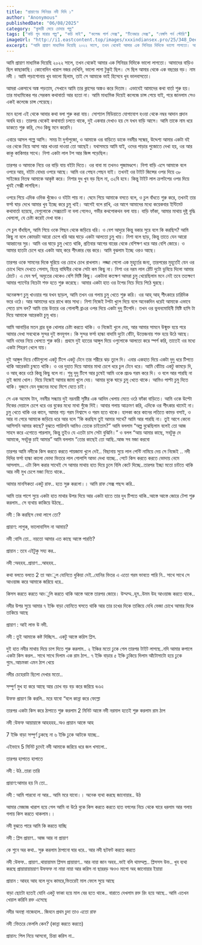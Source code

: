 ```yaml
---
title: "প্রায়াণের সিনিয়র নদী দিদি ১"
author: "Anonymous"
publishedDate: "06/08/2025"
category: "কুমারী মেয়ে চোদার গল্প"
tags: ["কচি গুদ মারার গল্প", "কচি মাই", "কলেজ গার্ল সেক্স", "টিনেজার সেক্স", "বেঙ্গলি পর্ন স্টোরি"]
imageUrl: "http://i1.eastcontent.top/images/xxxindiansex.pro/25/348_Deeper.jpg"
excerpt: "আমি প্রায়াণ মাধ্যমিক দিয়েছি ২০২২ সালে, তখন থেকেই আমার এক সিনিয়র দিদিকে ভালো লাগতো। আমাদের বাড়িও ছিল কাছাকাছি। কোনোদিন খারাপ নজর দেখিনি, ভালো লাগা টুকুই ছিল। সে ছিল আমার থেকে এক বছরের বড়। নাম নদী ।..."
---
```


আমি প্রায়াণ মাধ্যমিক দিয়েছি ২০২২ সালে, তখন থেকেই আমার এক সিনিয়র দিদিকে ভালো লাগতো। আমাদের বাড়িও ছিল কাছাকাছি। কোনোদিন খারাপ নজর দেখিনি, ভালো লাগা টুকুই ছিল। সে ছিল আমার থেকে এক বছরের বড়। নাম নদী । আমি পড়াশোনায় খুব ভালো ছিলাম, তাই সে আমাকে ভাই হিসেবে খুব ভালবাসতো।


আমরা একসাথে অঙ্ক পড়তাম, সেখানে আমি তার ক্লাসের অঙ্কও করে দিতাম। এভাবেই আমাদের কথা বার্তা শুরু হয়। তার মাধ্যমিকের পর সেরকম কথাবার্তা আর হতো না। আমি মাধ্যমিক দিয়েই কলেজে চান্স পেয়ে যাই, পরে জানলাম সেও একই কলেজে চান্স পেয়েছে।


মনে হলো এই থেকে আবার কথা বলা শুরু করা যায়। সোশ্যাল মিডিয়াতে যোগাযোগ হওয়া থেকে নম্বর আদান প্রদান অবধি হয়। তারপর থেকেই কথাবার্তা চলতে থাকে, দুই একবার দেখাও হয় সে যখন বাড়ি আসে। আমি তাকে নাম ধরে ডাকতে শুরু করি, সেও কিছু মনে করেনি।


এবারে আসল গল্পে আসি। সময় টা দুর্গাপুজো, ও আমাকে ওর বাড়িতে ডাকে নবমীর সন্ধেয়, উদ্দেশ্য আমার একটা বই ওর থেকে নিয়ে আসা আর খাওয়া দাওয়া তো আছেই। যথাসময়ে আমি যাই, ওদের পাড়ার পুজোতে দেখা হয়, ওর আর কাকু কাকিমার সাথে। নিশা একটা লাল টপ আর জিন্স পড়েছিল।


তারপর ও আমাকে নিয়ে ওর বাড়ি যায় বইটা দিতে। ওর বাবা মা তখনও পূজামণ্ডপে। নিশা বাড়ি এসে আমাকে বলে ওপরে আয়, বইটা বোধয় ওপরে আছে। আমি ওর পেছন পেছন যাই। তখনই ওর টাইট জিন্সের ওপর দিয়ে ৩৮ সাইজের নিতম্ব আমাকে আকৃষ্ট করে। নিশার দুধ খুব বড় ছিল না, ৩২বি হবে। কিন্তু টাইট লাল ক্রপটপের ওপর দিয়ে খুবই সেক্সী লাগছিল।


ওপরে গিয়ে এদিক ওদিক খুঁজেও ও বইটা পায় না। ঘেমে গিয়ে আমাকে বসতে বলে, ও চুল বাঁধতে শুরু করে, তখনই তার ফর্সা ঘাড় দেখে আমার খুব ইচ্ছে করে চুমু খাই। আগেই বলে রাখি, এর আগে আমাদের মধ্যে কয়েকবার ইন্টিমেট কথাবার্তা হয়েছে, যেগুলোকে সেক্সচ্যাট না বলা গেলেও, গভীর কথপোকথন বলা যায়। বাড়ি ফাঁকা, আমার মাথায় দুষ্টু বুদ্ধি খেললো, যে চেষ্টা করেই দেখা যাক।


সে চুল বাঁধছিল, আমি গিয়ে ওকে পিছন থেকে জড়িয়ে ধরি। ও বেশ আদুরে কিন্তু বকার সুরে বলে কি করছিস? আমি কিছু না বলে কোমরটা আরো চেপে ধরি আর ঘাড়ে একটা আলতো চুমু খায়। নিশা বলে ছাড়, কিন্তু তাতে যেন আরো আহ্বানের সুর। আমি ওর ঘাড়ে চুমু খেতে থাকি, প্রতিবার আগের বারের থেকে বেশিক্ষণ ধরে আর বেশি জোরে। ও আমার হাতটা চেপে ধরে একটা আহ্ করে শীৎকার বের করে। আমি বুঝলাম ইচ্ছে ওরও আছে।


তারপর ওকে সামনের দিকে ঘুরিয়ে ওর চোখে চোখ রাখলাম। লজ্জা পেলো এক মুহূর্তের জন্য, তারপরের মুহূর্তেই যেন ওর চোখে খিদে দেখতে পেলাম, হিংস্র বাঘিনীর থেকে সেটা কম কিছু না। নিশা ওর নরম লাল ঠোঁট দুটো ডুবিয়ে দিলো আমার ঠোটে। এ যেন স্বর্গ, অমৃতের থেকেও বেশি মিষ্টি কিছু। একটানা কতক্ষণ আমরা চুমু খেয়েছিলাম মনে নেই তবে ততক্ষণে আমার প্যান্টের নিচেটা শক্ত হতে শুরু করেছে। আমার একটা হাত ওর টপের নিচে দিয়ে পিঠে ঘুরছে।


অনেকক্ষণ চুমু খাওয়ার পর যখন ছাড়ল, আমি তখন ওর গলায় চুমু খেতে শুরু করি। ওর আহ্ আহ্ শীৎকারে চারিদিক ভরে ওঠে। আর আমাদের ধরে রাখে কার সাধ্য। নিশা নিজেই টপটা খুলে দিয়ে বলে অনেকদিন ধরেই আমাকে এভাবে পেতে চাস বল? আমি তার উত্তরে ওর গোলাপী ব্রাএর ওপর দিয়ে একটা দুদু টিপেদি। তখন ওর ভুবনমোহিনী মিষ্টি হাসি টা দিয়ে আমাকে আরেকটা চুমু খায়।


আমি আনাড়ির মতন ব্রার হুক খোলার চেষ্টা করতে থাকি। ও নিজেই খুলে দেয়, আর আমার সামনে উন্মুক্ত হয়ে পরে আমার দেখা সবথেকে সুন্দর দুই স্তনযুগল। কি সুন্দর ফর্সা হাল্কা বাদামি দুটো বোঁটা, উত্তেজনায় শক্ত হয়ে উঠে আছে। আমি ওদের নিয়ে খেলতে শুরু করি। প্রথমে দুই হাতের আঙ্গুল দিয়ে ওগুলোকে আলতো করে স্পর্শ করি, তাতেই ওর মধ্যে একটা শিহরণ খেলে যায়।


দুই আঙ্গুল দিয়ে বোঁটাগুলো একটু টিপে একটু টেনে তার শরীরে ঝড় তুলে দি। এবার একহাত দিয়ে একটা দুদু ধরে টিপতে থাকি আরেকটা চুষতে থাকি। ও ওর দুহাত দিয়ে আমার মাথা চেপে ধরে চুল টেনে ধরে। আমি বোঁটায় একটু কামড়ে দি, ও আহ্ করে ওঠে কিন্তু কিছু বলে না। শুধু দুদু টিপে আর চুষেই আমি ওকে প্রচণ্ড গরম করে দি। ও বলে আর পারছি না তুই জামা খোল। দিয়ে নিজেই আমার জামা খুলে দেয়। আমার বুকে ঘাড়ে চুমু খেতে থাকে। আমিও পাল্টা চুমু দিতে থাকি। দুজনে যেন দুজনের মধ্যে মিশে যেতে চাই।


সে এক অমোঘ টান, নবমীর সন্ধ্যায় দুই নরনারী সৃষ্টির এক আদিম খেলায় মেতে ওঠে ফাঁকা বাড়িতে। আমি ওকে উল্টো দিকের দেয়ালে চেপে ধরে ওর বুকের মধ্যে মাথা গুঁজে দিই। আবার গলায় আক্রমণ করি, এদিকে ওর শীৎকার থামেই না। চুমু খেতে থাকি ওর কানে, আমার গাঢ় গরম নিশ্বাসে ও গরম হতে থাকে। হালকা করে কানের লতিতে কামড় বসাই, ও আর না পেরে আমাকে জড়িয়ে ধরে আর বলে “কি করছিস তুই আমার সাথে? আমি আর পারছি না। তুই আগে কেনো আসিসনি আমার কাছে? বুঝতে পারিসনি আমিও তোকে চাইতাম?” আমি বললাম “অল্প বুঝেছিলাম বলেই তো আজ সাহস করে এগোতে পারলাম, কিন্তু তুইও যে এতটা চাস সেটা বুঝিনি।” ও বলল “আয় আমার কাছে, সবটুকু দে আমাকে, সবটুকু চাই আমার” আমি বললাম “তোর কাছেই তো আছি..আজ সব মজা করবো


তারপর আমি নদীকে কিস করতে করতে পায়জামা খুলে দেই.. বিছানায় সুয়ে লাল পেন্টি নামিয়ে দেয় সে নিজেই .. নদী দিদির ফর্সা হাল্কা কালো ভোদা ভিতরে লাল গোলাপি আভা দেখা যাচ্ছে.. পেটে কিস করতে করতে ভোদায় নেমে আসলাম… এটা কিস করার সাথেই সে আমার মাথায় হাত দিয়ে চুলে বিলি কেটে দিচ্ছে..তারপর ইচ্ছা মতো চাটতে থাকি আর নদী মুখ চেপে মজা নিতে থাকে..


আমার মানসিকতা একটু রাফ.. হতে সুরু করলো।। আমি রাফ সেক্স পছন্দ করি..


আমি তার পাশে সুয়ে একটা হাত মাথার উপর দিয়ে আর একটা হাতে তার দুধ টিপতে থাকি..আস্তে আস্তে জোরে টেপা শুরু করলাম.. সে ব্যথায় কাকিয়ে উঠছে..


নদী : কি করছিস বেথা লাগে তো?


প্রায়াণ: লাগুক, ভালোবাসিস না আমায়?


নদী :বাসি তো.. নয়তো আমার এত কাছে আস্তে পারতি?


প্রায়ান : তবে এইটুকু সয্য কর..


নদী :অহহহ..প্রায়াণ…আহহহ..

কথা বলতে বলতে 2 তা আংুল যোনিতে ধুকিয়া দেই..যোনির ভিতর এ এতো গরম ভাবতে পারি নি.. সাথে সাথে সে আওয়াজ করে আমাকে জরিয়ে ধরে..


কিসস করতে করতে আংুলি করতে থাকি আস্তে আস্তে তারপর জোরে। উম্মম্ম..হুম..উমম উহ আওয়াজ করতে থাকে..


নদীর উপর সুয়ে আমার ৭ ইঞ্চি বাড়া যোনিতে ঘসতে থাকি আর তার চখের দিকে তাকিয়ে দেখি ভেজা চোখে আমার দিকে তাকিয়ে আছে


প্রায়াণ : আই লাভ উ নদী.


নদী : তুই আমাকে কষ্ট দিচ্ছিস.. একটু আস্তে করিস প্লিস.


দুই হাত নদীর মাথায় দিয়ে চাপ দিতে শুরু করলাম.. ২ ইঞ্চির মতো ঢুকে গেল তারপর টাইট লাগছে..নদি আমার কপালে একটা কিস করল.. সাথে সাথে দিলাম এক রাম ঠাপ.. ৭ ইঞ্চি বাড়ার ৫ ইঞ্চি ঢুকিয়ে দিলাম আঁটোসাটো হয়ে ঢুকে গুদে..আচমকা এমন ঠাপ খেয়ে

নদীর চেহেরাটা ছিলো দেখার মতো..


সম্পুর্ণ মুখ হা করে আছে আর চোখ বড় বড় করে জরিয়ে ধএএ

উফফ প্রায়াণ কি করলি.. মরে যাবো “বলে কান্না করে ফেল্লো

তারপর একটা কিস করে ঠাপাতে শুরু করলাম 2 মিনিট আস্তে নদী নরমাল হতেই শুরু করলাম রাম ঠাপ


নদী :উফফ আয়ায়াস্তে আহহহহ..অও প্রায়ান আস্তে আহ

7 ইঞ্চি বাড়া সম্পুর্ণ ঢুকছে না ৬ ইঞ্চি ঢুকে আটকে যাচ্ছে..


এইভাবে 5 মিনিট চুদেই নদী আমাকে জরিয়ে ধরে জল খসালো..

তারপর হাপাতে হাপাতে


নদী : উঠ..তারা তারি


প্রায়াণ:আমার হয় নি তো..


নদী : আমি পারবো না আর.. আমি মরে যাবো।। অনেক ব্যথা করছে জানোয়ার.. উঠ


আমার মেজাজ খারাপ হয়ে গেল আমি না উঠে বুকে কিস করতে করতে হাত বগলের নিচে থেকে ঘারে ধরলাম আর গলায় গলায় কিস করতে থাকলাম।।

নদী বুঝতে পারে আমি কি করতে যাচ্ছি


নদী : প্লিস প্রায়াণ.. আজ আর না প্রায়াণ


কে শুনে অর কথা.. সুরু করলাম ঠাপানো ঘার ধরে.. আর নদী ছটফট করতে করতে


নদী :উফফ.. প্রায়াণ..থায়ায়ামম প্লিসস প্রায়ায়াণ.. আর নায়া জান অহহ..ভাই বলি থামম্মল্ল.. প্লিসসস উভ.. খুব ব্যথা করছে প্রায়ায়ায়ায়য়াণ উফফফ না নায়া নায়া আর করিস না ছাররড় অওও মাগো অহ জানোয়ার ইয়ায়া


প্রায়ান : আহহ আহ বলে দুধে কামরে,ভিতরেই মাল ফেলে সুয়ে আছে

বাড়া ছোটো হতেই যোনি একটু ফাকা হয়ে মাল বের হতে থাকে.. বারাতে দেখলাম রক্ত রিং হয়ে আছে.. আমি এতখন খেয়াল করিনি রক্ত এসেছে

নদীর অবস্থা নাজেহাল.. জিবনে প্রথম চুদা তাও এতো রাফ


নদী :ভিতরে ফেললি কেন? (কান্না করতে করতে)


প্রায়ান: পিল নিয়ে আসবো, চিন্তা করিস না..
